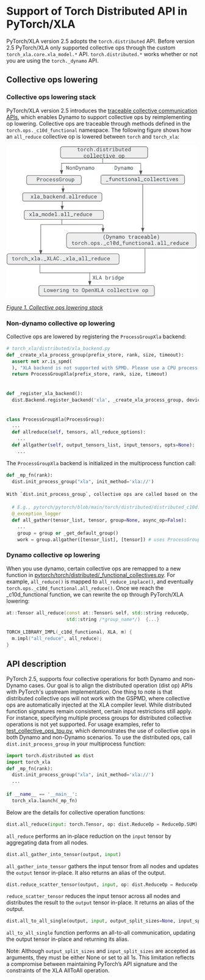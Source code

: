 # Support of Torch Distributed API in PyTorch/XLA
PyTorch/XLA version 2.5 adopts the `torch.distributed` API. Before version 2.5 PyTorch/XLA only supported collective ops through the custom `torch_xla.core.xla_model.*` API.  `torch.distributed.*` works whether or not you are using the `torch._dynamo` API.

## Collective ops lowering
### Collective ops lowering stack
PyTorch/XLA version 2.5 introduces the [traceable collective communication APIs](https://github.com/pytorch/pytorch/issues/93173), which enables Dynamo to support collective ops by reimplementing op lowering. Collective ops are traceable through methods defined in the `torch.ops._c10d_functional` namespace. The following figure shows how an `all_reduce` collective op is lowered between `torch` and `torch_xla`:


<img src="_static/img/dist_op_stack.png" alt="Alt Text" width="500" height="400">  

_<span style="text-decoration:underline;">Figure 1. Collective ops lowering stack</span>_

### Non-dynamo collective op lowering
Collective ops are lowered by registering the `ProcessGroupXla` backend:

```Python
# torch_xla/distributed/xla_backend.py
def _create_xla_process_group(prefix_store, rank, size, timeout):
  assert not xr.is_spmd(
  ), "XLA backend is not supported with SPMD. Please use a CPU process group instead."
  return ProcessGroupXla(prefix_store, rank, size, timeout)


def _register_xla_backend():
  dist.Backend.register_backend('xla', _create_xla_process_group, devices='xla')


class ProcessGroupXla(ProcessGroup):
  ...
  def allreduce(self, tensors, all_reduce_options):
    ...
  def allgather(self, output_tensors_list, input_tensors, opts=None):
    ...
```

The `ProcessGroupXla` backend is initialized in the multiprocess function call:
```Python
def _mp_fn(rank):
  dist.init_process_group("xla", init_method='xla://')

With `dist.init_process_group`, collective ops are called based on the process group instance:

  # E.g., pytorch/pytorch/blob/main/torch/distributed/distributed_c10d.py
  @_exception_logger
  def all_gather(tensor_list, tensor, group=None, async_op=False):
    ...
    group = group or _get_default_group()
    work = group.allgather([tensor_list], [tensor]) # uses ProcessGroupXla.allgather instead
```

### Dynamo collective op lowering
When you use dynamo, certain collective ops are remapped to a new function in [pytorch/torch/distributed/_functional_collectives.py](https://github.com/pytorch/pytorch/blob/v2.5.0-rc10/torch/distributed/_functional_collectives.py#L1129-L1150). For example, `all_reduce()` is mapped to `all_reduce_inplace()`, and eventually `torch.ops._c10d_functional.all_reduce()`. Once we reach the _c10d_functional function, we can rewrite the op through PyTorch/XLA lowering:

```C++
at::Tensor all_reduce(const at::Tensor& self, std::string reduceOp,
                      std::string /*group_name*/)  {...}

TORCH_LIBRARY_IMPL(_c10d_functional, XLA, m) {
  m.impl("all_reduce", all_reduce);
}
```


## API description

PyTorch  2.5, supports four collective operations for both Dynamo and non-Dynamo cases. Our goal is to align the distributed operation (dist op) APIs with PyTorch's upstream implementation. One thing to note is that distributed collective ops will not work with the GSPMD, where collective ops are automatically injected at the XLA compiler level. While distributed function signatures remain consistent, certain input restrictions still apply. For instance, specifying multiple process groups for distributed collective operations is not yet supported. For usage examples, refer to [test_collective_ops_tpu.py](https://github.com/pytorch/xla/blob/v2.5.0-rc10/test/pjrt/test_collective_ops_tpu.py), which demonstrates the use of collective ops in both Dynamo and non-Dynamo scenarios.
To use the distributed ops, call  `dist.init_process_group` in your multiprocess function:

```Python
import torch.distributed as dist
import torch_xla
def _mp_fn(rank):
  dist.init_process_group("xla", init_method='xla://')
  ...

if __name__ == '__main__':
  torch_xla.launch(_mp_fn)

```
Below are the details for collective operation functions:
```Python
dist.all_reduce(input: torch.Tensor, op: dist.ReduceOp = ReduceOp.SUM)
```
`all_reduce` performs an in-place reduction on the `input` tensor by aggregating data from all nodes.

```Python
dist.all_gather_into_tensor(output, input)
```
`all_gather_into_tensor` gathers the input tensor from all nodes and updates the `output` tensor in-place. It also returns an alias of the output.

```Python
dist.reduce_scatter_tensor(output, input, op: dist.ReduceOp = ReduceOp.SUM)
```
`reduce_scatter_tensor` reduces the input tensor across all nodes and distributes the result to the `output` tensor in-place. It returns an alias of the output.

```Python
dist.all_to_all_single(output, input, output_split_sizes=None, input_split_sizes=None)
```
`all_to_all_single` function performs an all-to-all communication, updating the output tensor in-place and returning its alias.

Note: Although `output_split_sizes` and `input_split_sizes` are accepted as arguments, they must be either None or set to all 1s. This limitation reflects a compromise between maintaining PyTorch’s API signature and the constraints of the XLA AllToAll operation.
